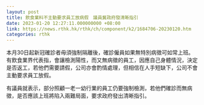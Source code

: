 ```yaml
---
layout: post
title: 飲食業料不主動要求員工放病假　議員冀政府發清晰指引
date: 2023-01-20 12:27:11.000000000 +08:00
link: https://news.rthk.hk/rthk/ch/component/k2/1684706-20230120.htm
categories: rthk
---
```


本月30日起新冠確診者毋須強制隔離後，確診僱員如果無特別病徵可如常上班。有飲食業界代表指，會讓檢測陽性，而又無病徵的員工，因應自己身體情況，決定是否返工，若他們需要請假，公司亦會酌情處理，但相信在人手短缺下，公司不會主動要求員工放假。

有議員就表示，部分照顧一老一幼行業的員工仍要強制檢測，若他們確診而無病徵，是否應該上班將陷入兩難局面，要求政府發出清晰指引。
